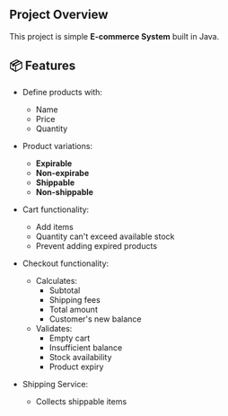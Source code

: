 

## Project Overview

This project is simple **E-commerce System** built in Java.

## 📦 Features

- Define products with:
  - Name
  - Price
  - Quantity
- Product variations:
  - **Expirable**
  - **Non-expirabe**
  - **Shippable** 
  - **Non-shippable**

- Cart functionality:
  - Add items
  - Quantity can't exceed available stock
  - Prevent adding expired products

- Checkout functionality:
  - Calculates:
    - Subtotal
    - Shipping fees
    - Total amount
    - Customer's new balance
  - Validates:
    - Empty cart
    - Insufficient balance
    - Stock availability
    - Product expiry

- Shipping Service:
  - Collects shippable items

